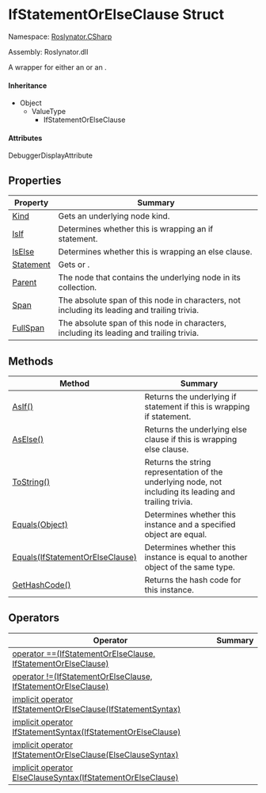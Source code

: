 # IfStatementOrElseClause Struct

Namespace: [Roslynator.CSharp](../README.md)

Assembly: Roslynator\.dll


A wrapper for either an  or an \.

#### Inheritance

* Object
  * ValueType
    * IfStatementOrElseClause

#### Attributes

DebuggerDisplayAttribute

## Properties

| Property| Summary|
| --- | --- |
| [Kind](Kind/README.md) | Gets an underlying node kind\. |
| [IsIf](IsIf/README.md) | Determines whether this  is wrapping an if statement\. |
| [IsElse](IsElse/README.md) | Determines whether this  is wrapping an else clause\. |
| [Statement](Statement/README.md) | Gets  or \. |
| [Parent](Parent/README.md) | The node that contains the underlying node in its  collection\. |
| [Span](Span/README.md) | The absolute span of this node in characters, not including its leading and trailing trivia\. |
| [FullSpan](FullSpan/README.md) | The absolute span of this node in characters, including its leading and trailing trivia\. |

## Methods

| Method| Summary|
| --- | --- |
| [AsIf()](AsIf/README.md) | Returns the underlying if statement if this  is wrapping if statement\. |
| [AsElse()](AsElse/README.md) | Returns the underlying else clause if this  is wrapping else clause\. |
| [ToString()](ToString/README.md) | Returns the string representation of the underlying node, not including its leading and trailing trivia\. |
| [Equals(Object)](Equals/README.md) | Determines whether this instance and a specified object are equal\. |
| [Equals(IfStatementOrElseClause)](Equals/README.md) | Determines whether this instance is equal to another object of the same type\. |
| [GetHashCode()](GetHashCode/README.md) | Returns the hash code for this instance\. |

## Operators

| Operator| Summary|
| --- | --- |
| [operator ==(IfStatementOrElseClause, IfStatementOrElseClause)](op_Equality/README.md) | |
| [operator !=(IfStatementOrElseClause, IfStatementOrElseClause)](op_Inequality/README.md) | |
| [implicit operator IfStatementOrElseClause(IfStatementSyntax)](op_Implicit/README.md) | |
| [implicit operator IfStatementSyntax(IfStatementOrElseClause)](op_Implicit/README.md) | |
| [implicit operator IfStatementOrElseClause(ElseClauseSyntax)](op_Implicit/README.md) | |
| [implicit operator ElseClauseSyntax(IfStatementOrElseClause)](op_Implicit/README.md) | |

